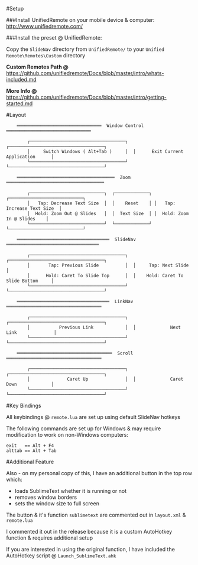 
#Setup

###Install UnifiedRemote on your mobile device & computer:
http://www.unifiedremote.com/

###Install the preset @ UnifiedRemote:

Copy the `SlideNav` directory from `UnifiedRemote/` to your `Unified Remote\Remotes\Custom` directory

**Custom Remotes Path @**
https://github.com/unifiedremote/Docs/blob/master/intro/whats-included.md

**More Info @**
https://github.com/unifiedremote/Docs/blob/master/intro/getting-started.md

#Layout
```
    ════════════════════════════════  Window Control  ════════════════════════════════

        ┌────────────────────────────────────┐  ┌────────────────────────────────────┐
        │     Switch Windows ( Alt+Tab )     │  │      Exit Current Application      │
        └────────────────────────────────────┘  └────────────────────────────────────┘

    ═════════════════════════════════════  Zoom  ═════════════════════════════════════

        ┌────────────────────────────┐  ┌─────────────┐ ┌────────────────────────────┐
        │   Tap: Decrease Text Size  │  │    Reset    │ │   Tap: Increase Text Size  │
        │  Hold: Zoom Out @ Slides   │  │  Text Size  │ │  Hold: Zoom In @ Slides    │
        └────────────────────────────┘  └─────────────┘ └────────────────────────────┘

    ═══════════════════════════════════  SlideNav  ═══════════════════════════════════

        ┌────────────────────────────────────┐  ┌────────────────────────────────────┐
        │       Tap: Previous Slide          │  │     Tap: Next Slide                │
        │      Hold: Caret To Slide Top      │  │    Hold: Caret To Slide Bottom     │
        └────────────────────────────────────┘  └────────────────────────────────────┘

    ═══════════════════════════════════  LinkNav  ════════════════════════════════════

        ┌────────────────────────────────────┐  ┌────────────────────────────────────┐
        │           Previous Link            │  │             Next Link              │
        └────────────────────────────────────┘  └────────────────────────────────────┘

    ════════════════════════════════════  Scroll  ════════════════════════════════════

        ┌────────────────────────────────────┐  ┌────────────────────────────────────┐
        │              Caret Up              │  │             Caret Down             │
        └────────────────────────────────────┘  └────────────────────────────────────┘
```
#Key Bindings

All keybindings @ `remote.lua` are set up using default SlideNav hotkeys

The following commands are set up for Windows & may require modification to work on non-Windows computers:
```
exit   == Alt + F4
alttab == Alt + Tab
```

#Additional Feature

Also - on my personal copy of this, I have an additional button in the top row which:

* loads SublimeText whether it is running or not
* removes window borders
* sets the window size to full screen

The button & it's function `sublimetext` are commented out in `layout.xml` & `remote.lua`

I commented it out in the release because it is a custom AutoHotkey function & requires additional setup

If you are interested in using the original function, I have included the AutoHotkey script @ `Launch_SublimeText.ahk`

